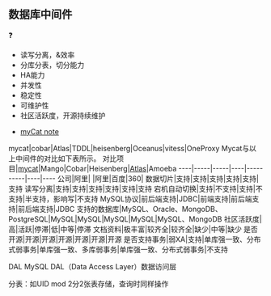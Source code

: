 ## 数据库中间件

:question:
- 读写分离，&效率
- 分库分表，切分能力
- HA能力
- 并发性
- 稳定性
- 可维护性
- 社区活跃度，开源持续维护

* [myCat note](mycat.md)


mycat|cobar|Atlas|TDDL|heisenberg|Oceanus|vitess|OneProxy
Mycat与以上中间件的对比如下表所示。
对比项目|[mycat](https://github.com/MyCATApache/Mycat-doc)|Mango|Cobar|Heisenberg|[Atlas](https://github.com/Qihoo360/Atlas/blob/master/README_ZH.md)|Amoeba
----|-----|-----|----|----------|----|----
公司|阿里| |阿里|百度|360|
数据切片|支持|支持|支持|支持|支持|支持
读写分离|支持|支持|支持|支持|支持|支持
宕机自动切换|支持|不支持|支持|不支持|半支持，影响写|不支持
MySQL协议|前后端支持|JDBC|前端支持|前后端支持|前后端支持|JDBC
支持的数据库|MySQL、Oracle、MongoDB、PostgreSQL|MySQL|MySQL|MySQL|MySQL|MySQL、MongoDB
社区活跃度|高|活跃|停滞|低|中等|停滞
文档资料|极丰富|较齐全|较齐全|缺少|中等|缺少
是否开源|开源|开源|开源|开源|开源|开源
是否支持事务|弱XA|支持|单库强一致、分布式弱事务|单库强一致、多库弱事务|单库强一致、分布式弱事务|不支持


DAL
MySQL DAL（Data Access Layer）数据访问层

分表：如UID mod 2分2张表存储，查询时同样操作

